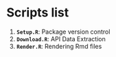 # Scripts list

1.  **`Setup.R`**: Package version control
2.  **`Download.R`**: API Data Extraction  
3.  **`Render.R`**: Rendering Rmd files

